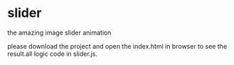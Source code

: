 # slider
the amazing image slider animation   

please download the project and open the index.html in browser to see the result.all logic code in slider.js.
